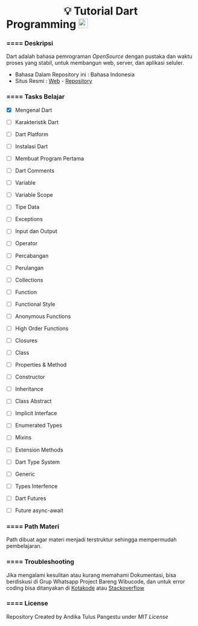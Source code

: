 # &nbsp;&nbsp;&nbsp;&nbsp;&nbsp;&nbsp;&nbsp;&nbsp;&nbsp;&nbsp;&nbsp;&nbsp;&nbsp;&nbsp;&nbsp;&nbsp;&nbsp;&nbsp;&nbsp;&nbsp;&nbsp;&nbsp; 💡 Tutorial Dart Programming <img src="https://avatars1.githubusercontent.com/u/1609975?s=200&v=4" width="25px" height="25px">

### ==== Deskripsi 
Dart adalah bahasa pemrograman _OpenSource_ dengan pustaka dan waktu proses yang stabil, untuk membangun web, server, dan aplikasi seluler.
- Bahasa Dalam Repository ini : Bahasa Indonesia
- Situs Resmi : [Web](https://dart.dev/ "Pergi ke Official Page") - [Repository](https://github.com/dart-lang "Pergi ke Github")

### ==== Tasks Belajar 

- [x] Mengenal Dart
- [ ] Karakteristik Dart
- [ ] Dart Platform
- [ ] Instalasi Dart
- [ ] Membuat Program Pertama
- [ ] Dart Comments
- [ ] Variable
- [ ] Variable Scope
- [ ] Tipe Data
- [ ] Exceptions
- [ ] Input dan Output
- [ ] Operator
- [ ] Percabangan
- [ ] Perulangan
- [ ] Collections
- [ ] Function
- [ ] Functional Style
- [ ] Anonymous Functions
- [ ] High Order Functions
- [ ] Closures
- [ ] Class
- [ ] Properties & Method
- [ ] Constructor
- [ ] Inheritance
- [ ] Class Abstract
- [ ] Implicit Interface
- [ ] Enumerated Types
- [ ] Mixins
- [ ] Extension Methods
- [ ] Dart Type System
- [ ] Generic
- [ ] Types Interfence
- [ ] Dart Futures
- [ ] Future async-await



### ==== Path Materi 
Path dibuat agar materi menjadi terstruktur sehingga mempermudah pembelajaran.


### ==== Troubleshooting
Jika mengalami kesulitan atau kurang memahami Dokumentasi, bisa berdiskusi di Grup Whatsapp Project Bareng Wibucode, dan untuk error coding bisa ditanyakan di [Kotakode](kotakode.com) atau [Stackoverflow](stackoverflow.com)



### ==== License 
Repository Created by Andika Tulus Pangestu under *MIT License*
